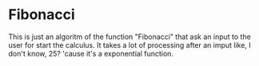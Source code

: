 # Fibonacci

This is just an algoritm of the function "Fibonacci" that ask an input to the user for start the calculus.
It takes a lot of processing after an imput like, I don't know, 25? 'cause it's a exponential function.

